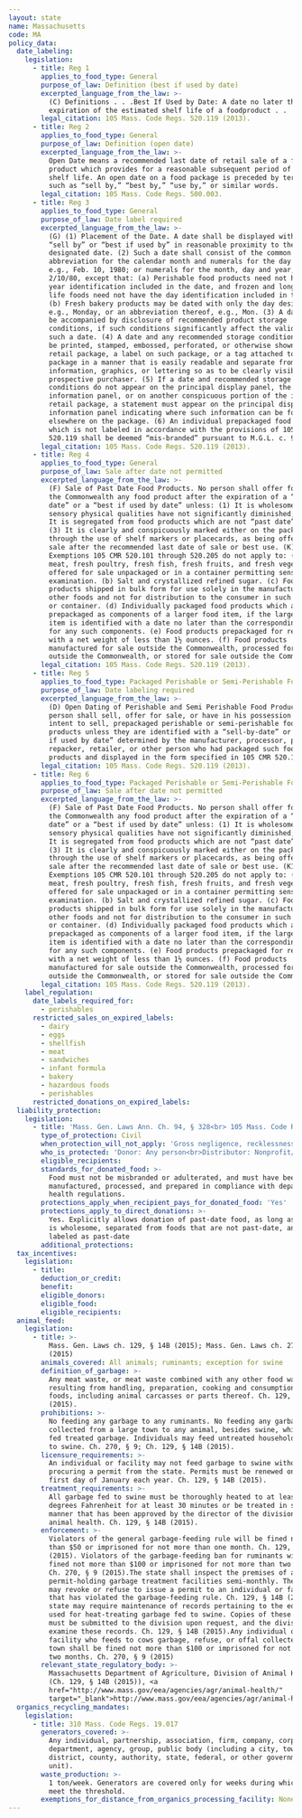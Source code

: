```yaml
---
layout: state
name: Massachusetts
code: MA
policy_data:
  date_labeling:
    legislation:
      - title: Reg 1
        applies_to_food_type: General
        purpose_of_law: Definition (best if used by date)
        excerpted_language_from_the_law: >-
          (C) Definitions . . .Best If Used by Date: A date no later than the
          expiration of the estimated shelf life of a foodproduct . . .
        legal_citation: 105 Mass. Code Regs. 520.119 (2013).
      - title: Reg 2
        applies_to_food_type: General
        purpose_of_law: Definition (open date)
        excerpted_language_from_the_law: >-
          Open Date means a recommended last date of retail sale of a food
          product which provides for a reasonable subsequent period of home
          shelf life. An open date on a food package is preceded by terminology
          such as “sell by,” “best by,” “use by,” or similar words.
        legal_citation: 105 Mass. Code Regs. 500.003.
      - title: Reg 3
        applies_to_food_type: General
        purpose_of_law: Date label required
        excerpted_language_from_the_law: >-
          (G) (1) Placement of the Date. A date shall be displayed with the term
          “sell by” or “best if used by” in reasonable proximity to the
          designated date. (2) Such a date shall consist of the common
          abbreviation for the calendar month and numerals for the day and year,
          e.g., Feb. 10, 1980; or numerals for the month, day and year, e.g.,
          2/10/80, except that: (a) Perishable food products need not have the
          year identification included in the date, and frozen and long shelf
          life foods need not have the day identification included in the date.
          (b) Fresh bakery products may be dated with only the day designation,
          e.g., Monday, or an abbreviation thereof, e.g., Mon. (3) A date shall
          be accompanied by disclosure of recommended product storage
          conditions, if such conditions significantly affect the validity of
          such a date. (4) A date and any recommended storage conditions shall
          be printed, stamped, embossed, perforated, or otherwise shown on the
          retail package, a label on such package, or a tag attached to such
          package in a manner that is easily readable and separate from other
          information, graphics, or lettering so as to be clearly visible to a
          prospective purchaser. (5) If a date and recommended storage
          conditions do not appear on the principal display panel, the
          information panel, or on another conspicuous portion of the individual
          retail package, a statement must appear on the principal display or
          information panel indicating where such information can be found
          elsewhere on the package. (6) An individual prepackaged food product
          which is not labeled in accordance with the provisions of 105 CMR
          520.119 shall be deemed “mis-branded” pursuant to M.G.L. c. 94, § 187.
        legal_citation: 105 Mass. Code Regs. 520.119 (2013).
      - title: Reg 4
        applies_to_food_type: General
        purpose_of_law: Sale after date not permitted
        excerpted_language_from_the_law: >-
          (F) Sale of Past Date Food Products. No person shall offer for sale in
          the Commonwealth any food product after the expiration of a “sell by
          date” or a “best if used by date” unless: (1) It is wholesome and its
          sensory physical qualities have not significantly diminished; and, (2)
          It is segregated from food products which are not “past date”; and,
          (3) It is clearly and conspicuously marked either on the package or
          through the use of shelf markers or placecards, as being offered for
          sale after the recommended last date of sale or best use. (K) (1)
          Exemptions 105 CMR 520.101 through 520.205 do not apply to: (a) Fresh
          meat, fresh poultry, fresh fish, fresh fruits, and fresh vegetables
          offered for sale unpackaged or in a container permitting sensory
          examination. (b) Salt and crystallized refined sugar. (c) Food
          products shipped in bulk form for use solely in the manufacture of
          other foods and not for distribution to the consumer in such bulk form
          or container. (d) Individually packaged food products which are
          prepackaged as components of a larger food item, if the larger food
          item is identified with a date no later than the corresponding date
          for any such components. (e) Food products prepackaged for retail sale
          with a net weight of less than 1½ ounces. (f) Food products
          manufactured for sale outside the Commonwealth, processed for sale
          outside the Commonwealth, or stored for sale outside the Commonwealth.
        legal_citation: 105 Mass. Code Regs. 520.119 (2013).
      - title: Reg 5
        applies_to_food_type: Packaged Perishable or Semi-Perishable Foods
        purpose_of_law: Date labeling required
        excerpted_language_from_the_law: >-
          (D) Open Dating of Perishable and Semi Perishable Food Products No
          person shall sell, offer for sale, or have in his possession with
          intent to sell, prepackaged perishable or semi-perishable food
          products unless they are identified with a “sell-by-date” or a “best
          if used by date” determined by the manufacturer, processor, packer,
          repacker, retailer, or other person who had packaged such food
          products and displayed in the form specified in 105 CMR 520.119
        legal_citation: 105 Mass. Code Regs. 520.119 (2013).
      - title: Reg 6
        applies_to_food_type: Packaged Perishable or Semi-Perishable Foods
        purpose_of_law: Sale after date not permitted
        excerpted_language_from_the_law: >-
          (F) Sale of Past Date Food Products. No person shall offer for sale in
          the Commonwealth any food product after the expiration of a “sell by
          date” or a “best if used by date” unless: (1) It is wholesome and its
          sensory physical qualities have not significantly diminished; and, (2)
          It is segregated from food products which are not “past date”; and,
          (3) It is clearly and conspicuously marked either on the package or
          through the use of shelf markers or placecards, as being offered for
          sale after the recommended last date of sale or best use. (K1) (1)
          Exemptions 105 CMR 520.101 through 520.205 do not apply to: (a) Fresh
          meat, fresh poultry, fresh fish, fresh fruits, and fresh vegetables
          offered for sale unpackaged or in a container permitting sensory
          examination. (b) Salt and crystallized refined sugar. (c) Food
          products shipped in bulk form for use solely in the manufacture of
          other foods and not for distribution to the consumer in such bulk form
          or container. (d) Individually packaged food products which are
          prepackaged as components of a larger food item, if the larger food
          item is identified with a date no later than the corresponding date
          for any such components. (e) Food products prepackaged for retail sale
          with a net weight of less than 1½ ounces. (f) Food products
          manufactured for sale outside the Commonwealth, processed for sale
          outside the Commonwealth, or stored for sale outside the Commonwealth.
        legal_citation: 105 Mass. Code Regs. 520.119 (2013).
    label_regulation:
      date_labels_required_for:
        - perishables
      restricted_sales_on_expired_labels:
        - dairy
        - eggs
        - shellfish
        - meat
        - sandwiches
        - infant formula
        - bakery
        - hazardous foods
        - perishables
      restricted_donations_on_expired_labels:
  liability_protection:
    legislation:
      - title: 'Mass. Gen. Laws Ann. Ch. 94, § 328<br> 105 Mass. Code Regs. 520.119'
        type_of_protection: Civil
        when_protection_will_not_apply: 'Gross negligence, recklessness, or intentional misconduct'
        who_is_protected: 'Donor: Any person<br>Distributor: Nonprofit/charitable organization'
        eligible_recipients:
        standards_for_donated_food: >-
          Food must not be misbranded or adulterated, and must have been
          manufactured, processed, and prepared in compliance with department of
          health regulations.
        protections_apply_when_recipient_pays_for_donated_food: 'Yes'
        protections_apply_to_direct_donations: >-
          Yes. Explicitly allows donation of past-date food, as long as the food
          is wholesome, separated from foods that are not past-date, and clearly
          labeled as past-date
        additional_protections:
  tax_incentives:
    legislation:
      - title:
        deduction_or_credit:
        benefit:
        eligible_donors:
        eligible_food:
        eligible_recipients:
  animal_feed:
    legislation:
      - title: >-
          Mass. Gen. Laws ch. 129, § 14B (2015); Mass. Gen. Laws ch. 270, § 9
          (2015)
        animals_covered: All animals; ruminants; exception for swine
        definition_of_garbage: >-
          Any meat waste, or meat waste combined with any other food waste,
          resulting from handling, preparation, cooking and consumption of
          foods, including animal carcasses or parts thereof. Ch. 129, § 14B
          (2015).
        prohibitions: >-
          No feeding any garbage to any ruminants. No feeding any garbage
          collected from a large town to any animal, besides swine, which may be
          fed treated garbage. Individuals may feed untreated household garbage
          to swine. Ch. 270, § 9; Ch. 129, § 14B (2015).
        licensure_requirements: >-
          An individual or facility may not feed garbage to swine without
          procuring a permit from the state. Permits must be renewed on the
          first day of January each year. Ch. 129, § 14B (2015).
        treatment_requirements: >-
          All garbage fed to swine must be thoroughly heated to at least 212
          degrees Fahrenheit for at least 30 minutes or be treated in some other
          manner that has been approved by the director of the division of
          animal health. Ch. 129, § 14B (2015).
        enforcement: >-
          Violators of the general garbage-feeding rule will be fined not more
          than $50 or imprisoned for not more than one month. Ch. 129, § 14B
          (2015). Violators of the garbage-feeding ban for ruminants will be
          fined not more than $100 or imprisoned for not more than two months.
          Ch. 270, § 9 (2015).The state shall inspect the premises of all
          permit-holding garbage treatment facilities semi-monthly. The state
          may revoke or refuse to issue a permit to an individual or facility
          that has violated the garbage-feeding rule. Ch. 129, § 14B (2015).The
          state may require maintenance of records pertaining to the equipment
          used for heat-treating garbage fed to swine. Copies of these records
          must be submitted to the division upon request, and the division may
          examine these records. Ch. 129, § 14B (2015).Any individual or
          facility who feeds to cows garbage, refuse, or offal collected by a
          town shall be fined not more than $100 or imprisoned for not more than
          two months. Ch. 270, § 9 (2015)
        relevant_state_regulatory_body: >-
          Massachusetts Department of Agriculture, Division of Animal Health
          (Ch. 129, § 14B (2015)), <a
          href="http://www.mass.gov/eea/agencies/agr/animal-health/"
          target="_blank">http://www.mass.gov/eea/agencies/agr/animal-health/</a>.
  organics_recycling_mandates:
    legislation:
      - title: 310 Mass. Code Regs. 19.017
        generators_covered: >-
          Any individual, partnership, association, firm, company, corporation,
          department, agency, group, public body (including a city, town,
          district, county, authority, state, federal, or other governmental
          unit).
        waste_production: >-
          1 ton/week. Generators are covered only for weeks during which they
          meet the threshold.
        exemptions_for_distance_from_organics_processing_facility: None
---
```


